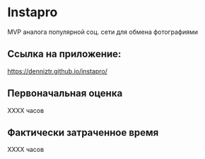 # Instapro

MVP аналога популярной соц. сети для обмена фотографиями

## Ссылка на приложение:

https://denniztr.github.io/instapro/

## Первоначальная оценка

ХХХХ часов

## Фактически затраченное время

ХХХХ часов

